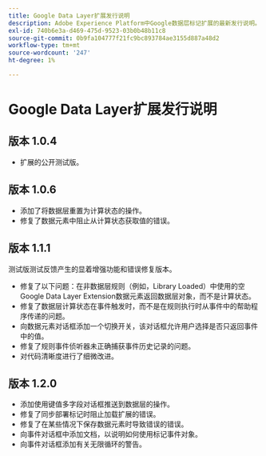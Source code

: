 ```yaml
---
title: Google Data Layer扩展发行说明
description: Adobe Experience Platform中Google数据层标记扩展的最新发行说明。
exl-id: 740b6e3a-d469-475d-9523-03b0b48b11c8
source-git-commit: 0b9fa104777f21fc9bc893784ae3155d887a48d2
workflow-type: tm+mt
source-wordcount: '247'
ht-degree: 1%

---
```


# Google Data Layer扩展发行说明

## 版本 1.0.4

* 扩展的公开测试版。

## 版本 1.0.6

* 添加了将数据层重置为计算状态的操作。
* 修复了数据元素中阻止从计算状态获取值的错误。

## 版本 1.1.1

测试版测试反馈产生的显着增强功能和错误修复版本。

* 修复了以下问题：在非数据层规则（例如，Library Loaded）中使用的空Google Data Layer Extension数据元素返回数据层对象，而不是计算状态。
* 修复了数据层计算状态在事件触发时，而不是在规则执行时从事件中的帮助程序传递的问题。
* 向数据元素对话框添加一个切换开关，该对话框允许用户选择是否只返回事件中的值。
* 修复了规则事件侦听器未正确捕获事件历史记录的问题。
* 对代码清晰度进行了细微改进。

## 版本 1.2.0

* 添加使用键值多字段对话框推送到数据层的操作。
* 修复了同步部署标记时阻止加载扩展的错误。
* 修复了在某些情况下保存数据元素时导致错误的错误。
* 向事件对话框中添加文档，以说明如何使用标记事件对象。
* 向事件对话框添加有关无限循环的警告。
